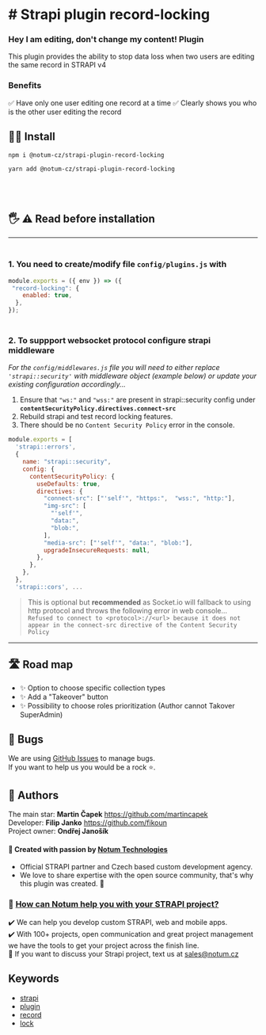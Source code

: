 # # Strapi plugin record-locking

### Hey I am editing, don't change my content! Plugin

This plugin provides the ability to stop data loss when two users are editing the same record in STRAPI v4

### Benefits

✅ Have only one user editing one record at a time
✅ Clearly shows you who is the other user editing the record

## 🧑‍💻 Install

```
npm i @notum-cz/strapi-plugin-record-locking

yarn add @notum-cz/strapi-plugin-record-locking
```

## <br> <br> 🖐 ⚠️ Read before installation  
---

### <br> 1. You need to create/modify file `config/plugins.js` with

```js
module.exports = ({ env }) => ({
 "record-locking": {
    enabled: true,
  },
});
```

### <br> 2. To suppport websocket protocol configure strapi middleware

*For the `config/middlewares.js` file you will need to either replace `'strapi::security'` with middleware object (example below) or update your existing configuration accordingly...*
1. Ensure that `"ws:"` and `"wss:"` are present in strapi::security config under  **`contentSecurityPolicy.directives.connect-src`**
2. Rebuild strapi and test record locking features.
3. There should be no `Content Security Policy` error in the console.

```js
module.exports = [
  'strapi::errors',
  {
    name: "strapi::security",
    config: {
      contentSecurityPolicy: {
        useDefaults: true,
        directives: {
          "connect-src": ["'self'", "https:",  "wss:", "http:"],
          "img-src": [
            "'self'",
            "data:",
            "blob:",
          ],
          "media-src": ["'self'", "data:", "blob:"],
          upgradeInsecureRequests: null,
        },
      },
    },
  },
  'strapi::cors', ...
```
> This is optional but **recommended** as Socket.io will fallback to using http protocol and throws the following error in web console...  
`Refused to connect to <protocol>://<url> because it does not appear in the connect-src directive of the Content Security Policy`
---
## 🛣️ Road map

- ✨ Option to choose specific collection types
- ✨ Add a "Takeover" button
- ✨ Possibility to choose roles prioritization (Author cannot Takover SuperAdmin)


## 🐛 Bugs

We are using [GitHub Issues](https://github.com/notum-cz/strapi-plugin-record-locking/issues) to manage bugs. <br>
If you want to help us you would be a rock ⭐.

## 🧔 Authors

The main star: **Martin Čapek** https://github.com/martincapek <br>
Developer: **Filip Janko** https://github.com/fikoun <br>
Project owner: **Ondřej Janošík** <br>

#### 🚀 Created with passion by [Notum Technologies](https://notum.cz/en)

- Official STRAPI partner and Czech based custom development agency.
- We love to share expertise with the open source community, that's why this plugin was created. 🖤

### 🎯 [How can Notum help you with your STRAPI project?](https://notum.cz/en/strapi/)

✔️ We can help you develop custom STRAPI, web and mobile apps. <br>
✔️ With 100+ projects, open communication and great project management we have the tools to get your project across the finish line.<br>
📅 If you want to discuss your Strapi project, text us at sales@notum.cz

## Keywords

- [strapi](https://www.npmjs.com/search?q=keywords:strapi)
- [plugin](https://www.npmjs.com/search?q=keywords:plugin)
- [record](https://www.npmjs.com/search?q=keywords:record)
- [lock](https://www.npmjs.com/search?q=keywords:lock)
